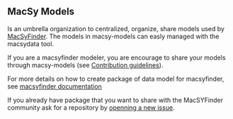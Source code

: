 ## MacSy Models

Is an umbrella organization to centralized, organize, share models used by [MacSyFinder](https://github.com/gem-pasteur/macsyfinder).
The models in macsy-models can easly managed with the macsydata tool.

If you are a macsyfinder modeler, you are encourage to share your models through macsy-models (see [Contribution guidelines](../CONTRIBUTING.md)).

For more details on how to create package of data model for macsyfinder, see [macsyfinder documentation](https://macsyfinder.readthedocs.io/en/latest/modeler_guide/index.html)

If you already have package that you want to share with the MacSYFinder community ask for a repository by [openning a new issue](https://github.com/macsy-models/.github/issues/new?assignees=bneron%2C+saphia&labels=ask+for+new+repository&template=ask-for-new-repos.md&title=%5BNew+Repos%5D).


<!--

**Here are some ideas to get you started:**

🙋‍♀️ A short introduction - what is your organization all about?
🌈 Contribution guidelines - how can the community get involved?
👩‍💻 Useful resources - where can the community find your docs? Is there anything else the community should know?
🍿 Fun facts - what does your team eat for breakfast?
🧙 Remember, you can do mighty things with the power of [Markdown](https://docs.github.com/github/writing-on-github/getting-started-with-writing-and-formatting-on-github/basic-writing-and-formatting-syntax)
-->
